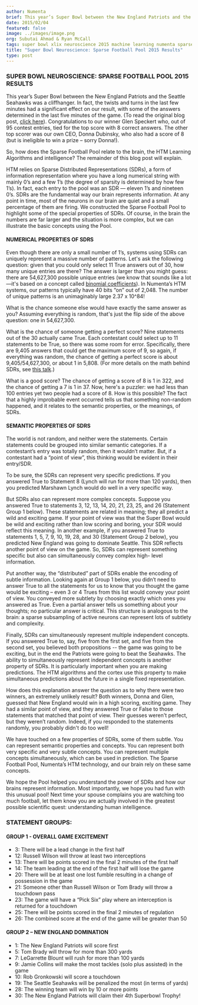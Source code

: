 ```yaml
---
author: Numenta
brief: This year’s Super Bowl between the New England Patriots and the Seattle Seahawks was a cliffhanger. In fact, the twists and turns in the last few minutes had a significant effect on our result
date: 2015/02/04
featured: false
image: ../images/image.png
org: Subutai Ahmad & Ryan McCall
tags: super bowl xlix neuroscience 2015 machine learning numenta sparse football pool results
title: "Super Bowl Neuroscience: Sparse Football Pool 2015 Results"
type: post
---
```


### SUPER BOWL NEUROSCIENCE: SPARSE FOOTBALL POOL 2015 RESULTS

This year’s Super Bowl between the New England Patriots and the Seattle Seahawks
was a cliffhanger. In fact, the twists and turns in the last few minutes had a
significant effect on our result, with some of the answers determined in the
last five minutes of the game. (To read the original blog post,
[click here](/blog/2015/01/22/introducing-sparse-football-pool-ii-super-bowl-xlix/)).
Congratulations to our winner Glen Speckert who, out of 95 contest
entries, tied for the top score with 8 correct answers. The other top scorer was
our own CEO, Donna Dubinsky, who also had a score of 8 (but is ineligible to win
a prize – sorry Donna!).

So, how does the Sparse Football Pool relate to the brain, the HTM Learning
Algorithms and intelligence? The remainder of this blog post will explain.

HTM relies on Sparse Distributed Representations (SDRs), a form of information
representation where you have a long numerical string with mainly 0’s and a few
1’s (the degree of sparsity is determined by how few 1’s). In fact, each entry
to the pool was an SDR — eleven 1’s and nineteen 0’s. SDRs are the fundamental
way our brain represents information. At any point in time, most of the neurons
in our brain are quiet and a small percentage of them are firing. We constructed
the Sparse Football Pool to highlight some of the special properties of SDRs. Of
course, in the brain the numbers are far larger and the situation is more
complex, but we can illustrate the basic concepts using the Pool.


#### NUMERICAL PROPERTIES OF SDRS

Even though there are only a small number of 1’s, systems using SDRs can
uniquely represent a massive number of patterns. Let's ask the following
question: given that you could only select 11 True answers out of 30, how many
unique entries are there? The answer is larger than you might guess: there are
54,627,300 possible unique entries (we know that sounds like a lot—it's based on
a concept called
[binomial coefficients](http://en.wikipedia.org/wiki/Binomial_coefficients#Computing_the_value_of_binomial_coefficients)).
In Numenta’s HTM systems, our patterns typically have 40 bits “on” out of 2,048.
The number of unique patterns is an unimaginably large 2.37 x 10^84!

What is the chance someone else would have exactly the same answer as you?
Assuming everything is random, that's just the flip side of the above question:
one in 54,627,300.

What is the chance of someone getting a perfect score? Nine statements out of
the 30 actually came True. Each contestant could select up to 11 statements to
be True, so there was some room for error. Specifically, there are 9,405 answers
that could get the maximum score of 9, so again, if everything was random, the
chance of getting a perfect score is about 9,405/54,627,300, or about 1 in
5,808. (For more details on the math behind SDRs, see
[this talk](/papers-videos-and-more/resources/sparse-distributed-representations/).)

What is a good score? The chance of getting a score of 8 is 1 in 322, and the
chance of getting a 7 is 1 in 37. Now, here's a puzzler: we had less than 100
entries yet two people had a score of 8. How is this possible? The fact that a
highly improbable event occurred tells us that something non-random happened,
and it relates to the semantic properties, or the meanings, of SDRs.


#### SEMANTIC PROPERTIES OF SDRS

The world is not random, and neither were the statements. Certain statements
could be grouped into similar semantic categories. If a contestant’s entry was
totally random, then it wouldn’t matter. But, if a contestant had a “point of
view”, this thinking would be evident in their entry/SDR.

To be sure, the SDRs can represent very specific predictions. If you answered
True to Statement 8 (Lynch will run for more than 120 yards), then you predicted
Marshawn Lynch would do well in a very specific way.

But SDRs also can represent more complex concepts. Suppose you answered True to
statements 3, 12, 13, 14, 20, 21, 23, 25, and 26 (Statement Group 1 below).
These statements are related in meaning; they all predict a wild and exciting
game. If your point of view was that the Super Bowl would be wild and exciting
rather than low scoring and boring, your SDR would reflect this meaning. In
another example, if you answered True to statements 1, 5, 7, 9, 10, 19, 28, and
30 (Statement Group 2 below), you predicted New England was going to dominate
Seattle. This SDR reflects another point of view on the game. So, SDRs can
represent something specific but also can simultaneously convey complex high-
level information.

Put another way, the “distributed” part of SDRs enable the encoding of subtle
information. Looking again at Group 1 below, you didn’t need to answer True to
all the statements for us to know that you thought the game would be exciting –
even 3 or 4 Trues from this list would convey your point of view. You conveyed
more subtlety by choosing exactly which ones you answered as True. Even a
partial answer tells us something about your thoughts; no particular answer is
critical. This structure is analogous to the brain: a sparse subsampling of
active neurons can represent lots of subtlety and complexity.

Finally, SDRs can simultaneously represent multiple independent concepts. If you
answered True to, say, five from the first set, and five from the second set,
you believed both propositions -- the game was going to be exciting, but in the
end the Patriots were going to beat the Seahawks. The ability to simultaneously
represent independent concepts is another property of SDRs. It is particularly
important when you are making predictions. The HTM algorithms and the cortex use
this property to make simultaneous predictions about the future in a single
fixed representation.

How does this explanation answer the question as to why there were two winners,
an extremely unlikely result? Both winners, Donna and Glen, guessed that New
England would win in a high scoring, exciting game. They had a similar point of
view, and they answered True or False to those statements that matched that
point of view. Their guesses weren't perfect, but they weren’t random. Indeed,
if you responded to the statements randomly, you probably didn't do too well!

We have touched on a few properties of SDRs, some of them subtle. You can
represent semantic properties and concepts. You can represent both very specific
and very subtle concepts. You can represent multiple concepts simultaneously,
which can be used in prediction. The Sparse Football Pool, Numenta’s HTM
technology, and our brain rely on these same concepts.

We hope the Pool helped you understand the power of SDRs and how our brains
represent information. Most importantly, we hope you had fun with this unusual
pool! Next time your spouse complains you are watching too much football, let
them know you are actually involved in the greatest possible scientific quest:
understanding human intelligence.


### STATEMENT GROUPS:

#### GROUP 1 - OVERALL GAME EXCITEMENT

*  3: There will be a lead change in the first half
* 12: Russell Wilson will throw at least two interceptions
* 13: There will be points scored in the final 2 minutes of the first half
* 14: The team leading at the end of the first half will lose the game
* 20: There will be at least one lost fumble resulting in a change of possession in the game
* 21: Someone other than Russell Wilson or Tom Brady will throw a touchdown pass
* 23: The game will have a “Pick Six” play where an interception is returned for a touchdown
* 25: There will be points scored in the final 2 minutes of regulation
* 26: The combined score at the end of the game will be greater than 50

#### GROUP 2 – NEW ENGLAND DOMINATION

*  1: The New England Patriots will score first
*  5: Tom Brady will throw for more than 300 yards
*  7: LeGarrette Blount will rush for more than 100 yards
*  9: Jamie Collins will make the most tackles (solo plus assisted) in the game
* 10: Rob Gronkowski will score a touchdown
* 19: The Seattle Seahawks will be penalized the most (in terms of yards)
* 28: The winning team will win by 10 or more points
* 30: The New England Patriots will claim their 4th Superbowl Trophy!

